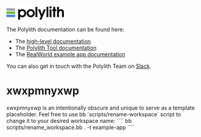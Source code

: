 <img src="logo.png" width="30%" alt="Polylith" id="logo">

The Polylith documentation can be found here:

- The [high-level documentation](https://polylith.gitbook.io/polylith)
- The [Polylith Tool documentation](https://github.com/polyfy/polylith)
- The [RealWorld example app documentation](https://github.com/furkan3ayraktar/clojure-polylith-realworld-example-app)

You can also get in touch with the Polylith Team on [Slack](https://clojurians.slack.com/archives/C013B7MQHJQ).

<h1>xwxpmnyxwp</h1>
xwxpmnyxwp is an intentionally obscure and unique to serve as a template placeholder. Feel free to use bb `scripts/rename-workspace` script to change it to your desired workspace name:
````
bb scripts/rename_workspace.bb . -t example-app
````
